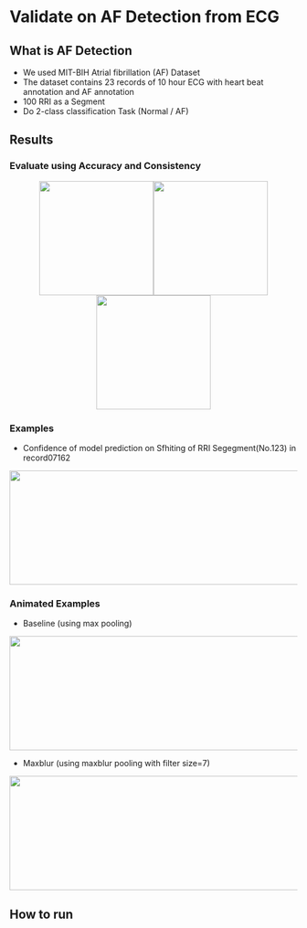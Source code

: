 # Validate on AF Detection from ECG

## What is AF Detection
- We used MIT-BIH Atrial fibrillation (AF) Dataset
- The dataset contains 23 records of 10 hour ECG with heart beat annotation and AF annotation
- 100 RRI as a Segment
- Do 2-class classification Task (Normal / AF)


## Results

### Evaluate using Accuracy and Consistency
<center class="thrid"><img src="https://github.com/heilab/hu_ShiftInvarianceValidation_Biosignals_2019/blob/master/AF%20Detection/figs/result_cnn_1.png" width="200" height="200"/><img src="https://github.com/heilab/hu_ShiftInvarianceValidation_Biosignals_2019/blob/master/AF%20Detection/figs/result_cnn_2.png" width="200" height="200"/><img src="https://github.com/heilab/hu_ShiftInvarianceValidation_Biosignals_2019/blob/master/AF%20Detection/figs/result_cnn_3.png" width="200" height="200" />
</center>


### Examples
- Confidence of model prediction on Sfhiting of RRI Segegment(No.123) in record07162
<img src="https://github.com/heilab/hu_ShiftInvarianceValidation_Biosignals_2019/blob/master/AF%20Detection/figs/samp.123.png" width="800" height="200" />

### Animated Examples
- Baseline (using max pooling)
<img src="https://github.com/heilab/hu_ShiftInvarianceValidation_Biosignals_2019/blob/master/AF%20Detection/figs/max.gif" width="600" height="200" />

- Maxblur (using maxblur pooling with filter size=7)
<img src="https://github.com/heilab/hu_ShiftInvarianceValidation_Biosignals_2019/blob/master/AF%20Detection/figs/maxblur-7.gif" width="600" height="200" />


## How to run
